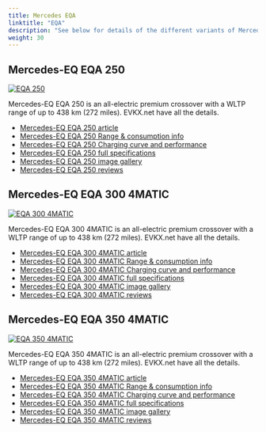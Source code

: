 ```yaml
---
title: Mercedes EQA
linktitle: "EQA"
description: "See below for details of the different variants of Mercedes EQA"
weight: 30
---
```

## Mercedes-EQ EQA 250

<a href="/models/mercedes/eqa/eqa_250/"><img src="https://media.evkx.net/multimedia/models/mercedes/eqa/eqa_250/main_1_st.jpg" class="img-fluid" alt="EQA 250" ></a>

Mercedes-EQ EQA 250 is an all-electric premium crossover with a WLTP range of up to 438 km (272 miles). EVKX.net have all the details. 

- [Mercedes-EQ EQA 250 article](/models/mercedes/eqa/eqa_250/)
- [Mercedes-EQ EQA 250 Range & consumption info](/models/mercedes/eqa/eqa_250/rangeandconsumption)
- [Mercedes-EQ EQA 250 Charging curve and performance](/models/mercedes/eqa/eqa_250/chargingcurve)
- [Mercedes-EQ EQA 250 full specifications](/models/mercedes/eqa/eqa_250/specifications)
- [Mercedes-EQ EQA 250 image gallery](/models/mercedes/eqa/eqa_250/gallery)
- [Mercedes-EQ EQA 250 reviews](/models/mercedes/eqa/eqa_250/reviews)

## Mercedes-EQ EQA 300 4MATIC

<a href="/models/mercedes/eqa/eqa_300_4matic/"><img src="https://media.evkx.net/multimedia/models/mercedes/eqa/eqa_300_4matic/main_1_st.jpg" class="img-fluid" alt="EQA 300 4MATIC" ></a>

Mercedes-EQ EQA 300 4MATIC is an all-electric premium crossover with a WLTP range of up to 438 km (272 miles). EVKX.net have all the details. 

- [Mercedes-EQ EQA 300 4MATIC article](/models/mercedes/eqa/eqa_300_4matic/)
- [Mercedes-EQ EQA 300 4MATIC Range & consumption info](/models/mercedes/eqa/eqa_300_4matic/rangeandconsumption)
- [Mercedes-EQ EQA 300 4MATIC Charging curve and performance](/models/mercedes/eqa/eqa_300_4matic/chargingcurve)
- [Mercedes-EQ EQA 300 4MATIC full specifications](/models/mercedes/eqa/eqa_300_4matic/specifications)
- [Mercedes-EQ EQA 300 4MATIC image gallery](/models/mercedes/eqa/eqa_300_4matic/gallery)
- [Mercedes-EQ EQA 300 4MATIC reviews](/models/mercedes/eqa/eqa_300_4matic/reviews)

## Mercedes-EQ EQA 350 4MATIC

<a href="/models/mercedes/eqa/eqa_350_4matic/"><img src="https://media.evkx.net/multimedia/models/mercedes/eqa/eqa_350_4matic/main_1_st.jpg" class="img-fluid" alt="EQA 350 4MATIC" ></a>

Mercedes-EQ EQA 350 4MATIC is an all-electric premium crossover with a WLTP range of up to 438 km (272 miles). EVKX.net have all the details. 

- [Mercedes-EQ EQA 350 4MATIC article](/models/mercedes/eqa/eqa_350_4matic/)
- [Mercedes-EQ EQA 350 4MATIC Range & consumption info](/models/mercedes/eqa/eqa_350_4matic/rangeandconsumption)
- [Mercedes-EQ EQA 350 4MATIC Charging curve and performance](/models/mercedes/eqa/eqa_350_4matic/chargingcurve)
- [Mercedes-EQ EQA 350 4MATIC full specifications](/models/mercedes/eqa/eqa_350_4matic/specifications)
- [Mercedes-EQ EQA 350 4MATIC image gallery](/models/mercedes/eqa/eqa_350_4matic/gallery)
- [Mercedes-EQ EQA 350 4MATIC reviews](/models/mercedes/eqa/eqa_350_4matic/reviews)

